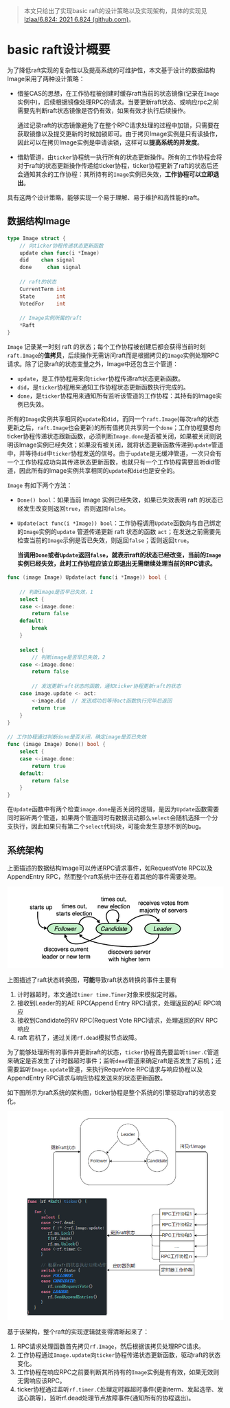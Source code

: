 > 本文只给出了实现basic raft的设计策略以及实现架构，具体的实现见[lzlaa/6.824: 2021 6.824 (github.com)](https://github.com/lzlaa/6.824)。

# basic raft设计概要

为了降低raft实现的复杂性以及提高系统的可维护性，本文基于设计的数据结构Image采用了两种设计策略：

+ 借鉴CAS的思想，在工作协程被创建时缓存raft当前的状态镜像(记录在`Image`实例中)，后续根据镜像处理RPC的请求。当要更新raft状态、或响应rpc之前需要先判断raft状态镜像是否仍有效，如果有效才执行后续操作。

  通过记录raft的状态镜像避免了在整个RPC请求处理的过程中加锁，只需要在获取镜像以及提交更新的时候加锁即可。由于拷贝Image实例是只有读操作，因此可以在拷贝Image实例是申请读锁，这样可以**提高系统的并发度**。

+ 借助管道，由`ticker`协程统一执行所有的状态更新操作。所有的工作协程会将对于raft的状态更新操作传递给ticker协程，ticker协程更新了raft的状态后还会通知其余的工作协程：其所持有的`Image`实例已失效，**工作协程可以立即退出**。

具有这两个设计策略，能够实现一个易于理解、易于维护和高性能的raft。

## 数据结构Image

```go
type Image struct {
	// 向ticker协程传递状态更新函数
	update chan func(i *Image)
	did    chan signal
	done 	 chan signal

    // raft的状态
	CurrentTerm int
	State       int
	VotedFor    int
    
    // Image实例所属的raft
	*Raft
}
```

`Image` 记录某一时刻 raft 的状态；每个工作协程被创建后都会获得当前时刻`raft.Image`的**值拷贝**，后续操作无需访问raft而是根据拷贝的`Image`实例处理RPC请求。除了记录raft的状态变量之外，Image中还包含三个管道：

+ `update`，是工作协程用来向`ticker`协程传递raft状态更新函数。
+ `did`，是`ticker`协程用来通知工作协程状态更新函数执行完成的。
+ `done`，是`ticker`协程用来通知所有监听该管道的工作协程：其持有的Image实例已失效。

所有的`Image`实例共享相同的`update`和`did`，而同一个`raft.Image`(每次raft的状态更新之后，`raft.Image`也会更新)的所有值拷贝共享同一个`done`；工作协程要想向ticker协程传递状态跟新函数，必须判断`Image.done`是否被关闭，如果被关闭则说明该Image实例已经失效；如果没有被关闭，就将状态更新函数传递到`update`管道中，并等待`did`中`ticker`协程发送的信号。由于`update`是无缓冲管道，一次只会有一个工作协程成功向其传递状态更新函数，也就只有一个工作协程需要监听did管道，因此所有的Image实例共享相同的`update`和`did`也是安全的。

`Image` 有如下两个方法：

+ `Done() bool`：如果当前 Image 实例已经失效，如果已失效表明 raft 的状态已经发生改变则返回`true`，否则返回`false`。

+ `Update(act func(i *Image)) bool`：工作协程调用`Update`函数向与自己绑定的`Image`实例的`update` 管道传递更新 raft 状态的函数 `act`；在发送之前需要先检查当前的`Image`示例是否已失效，则返回`false`；否则返回`true`。

  **当调用`Done`或者`Update`返回`false`，就表示raft的状态已经改变，当前的`Image`实例已经失效，此时工作协程应该立即退出无需继续处理当前的RPC请求。**

```go
func (image Image) Update(act func(i *Image)) bool {

	// 判断image是否早已失效，1
	select {
	case <-image.done:
		return false
	default:
		break
	}

	select {
		// 判断image是否早已失效，2
	case <-image.done:
		return false
		
		// 发送更新raft状态的函数，通知ticker协程更新raft的状态
	case image.update <- act: 
		<-image.did	 // 发送成功后等待act函数执行完毕后返回
		return true
	}
}

// 工作协程通过判断done是否关闭，确定image是否已失效
func (image Image) Done() bool {
	select {
	case <-image.done: 
		return true
	default:
		return false
	}
}
```

在`Update`函数中有两个检查`image.done`是否关闭的逻辑，是因为`Update`函数需要同时监听两个管道，如果两个管道同时有数据流动那么`select`会随机选择一个分支执行，因此如果只有第二个`select`代码块，可能会发生意想不到的bug。

## 系统架构

上面描述的数据结构Image可以传递RPC请求事件，如RequestVote RPC以及AppendEntry RPC，然而整个raft系统中还存在着其他的事件需要处理。

![image-20211230113335580](assets/image-20211230113335580.png)

上图描述了raft状态转换图，**可能**导致raft状态转换的事件主要有

1. 计时器超时，本文通过`timer time.Timer`对象来模拟定时器。
2. 接收到Leader的的AE RPC(Append Entry RPC)请求，处理返回的AE RPC响应
3. 接收到Candidate的RV RPC(Request Vote RPC)请求，处理返回的RV RPC响应
4. raft 宕机了，通过关闭`rf.dead`模拟节点故障。

为了能够处理所有的事件并更新raft的状态，`ticker`协程首先要监听`timer.C`管道来确定是否发生了计时器超时事件；监听`dead`管道来确定raft是否发生了宕机；还需要监听`Image.update`管道，来执行RequeVote RPC请求与响应协程以及AppendEntry RPC请求与响应协程发送来的状态更新函数。

如下图所示为raft系统的架构图，ticker协程是整个系统的引擎驱动raft的状态变化。

![image-20211228194725410](assets/image-20211228194725410.png)

基于该架构，整个raft的实现逻辑就变得清晰起来了：

1. RPC请求处理函数首先拷贝`rf.Image`，然后根据该拷贝处理RPC请求。
2. 工作协程通过`Image.update`向`ticker`协程传递状态更新函数，驱动raft的状态变化。
3. 工作协程在响应RPC之前要判断其所持有的`Image`实例是有有效，如果无效则无需响应该RPC。
4. ticker协程通过监听`rf.timer.C`处理定时器超时事件(更新term、发起选举、发送心跳等)，监听rf.dead处理节点故障事件(通知所有的协程退出)。

